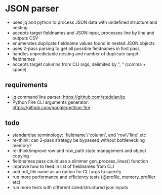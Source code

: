 # JSON parser

- uses jq and python to process JSON data with undefined structure and nesting
- accepts target fieldnames and JSON input, processes line by line and outputs CSV
- enumerates duplicate fieldname values found in nested JSON objects
- uses 2-pass parsing to get all possible fieldnames in first pass
- handles unpredictable nesting and number of duplicate target fieldnames
- accepts target columns from CLI args, delimited by ", " (comma + space)

## requirements

- jq command line parser: https://github.com/stedolan/jq
- Python Fire CLI arguments generator: https://github.com/google/python-fire

## todo

- standardise terminology: 'fieldname'/'column', and 'row'/'line' etc
- re-think: can 2-pass strategy be bypassed without bottlenecking memory?
- re-think/improve row and row_path state management and object copying
- fieldnames pass could use a slimmer gen_process_lines() function
- improve how to feed in list of fieldnames from CLI
- add out_file name as an option for CLI args to specify
- run more performance and efficiency tests (@profile, memory_profiler etc)
- run more tests with different sized/structured json inputs
